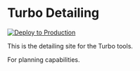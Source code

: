# Turbo Detailing

[![Deploy to Production](https://github.com/Hemlock-Technologies/turbo-detailing-site/actions/workflows/deploy.yml/badge.svg)](https://github.com/Hemlock-Technologies/turbo-detailing-site/actions/workflows/deploy.yml)

This is the detailing site for the Turbo tools.

For planning capabilities.
